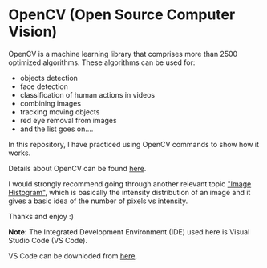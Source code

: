 # OpenCV (Open Source Computer Vision) 
OpenCV is a machine learning library that comprises more than 2500 optimized algorithms. These algorithms can be used for:
- objects detection 
- face detection 
- classification of human actions in videos
- combining images 
- tracking moving objects
- red eye removal from images 
- and the list goes on....

In this repository, I have practiced using OpenCV commands to show how it works.

Details about OpenCV can be found [here](https://opencv.org/about).

I would strongly recommend going through another relevant topic ["Image Histogram"](https://docs.opencv.org/3.4/d4/d1b/tutorial_histogram_equalization.html), which is basically the intensity distribution of an image and it gives a basic idea of the number of pixels vs intensity. 

Thanks and enjoy :)

**Note:**
The Integrated Development Environment (IDE) used here is Visual Studio Code (VS Code).

VS Code can be downloded from [here](https://code.visualstudio.com). 
